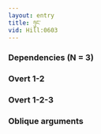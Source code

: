 ```yaml
---
layout: entry
title: ཉུང་
vid: Hill:0603
---
```

### Dependencies (N = 3)


### Overt 1-2


### Overt 1-2-3


### Oblique arguments
